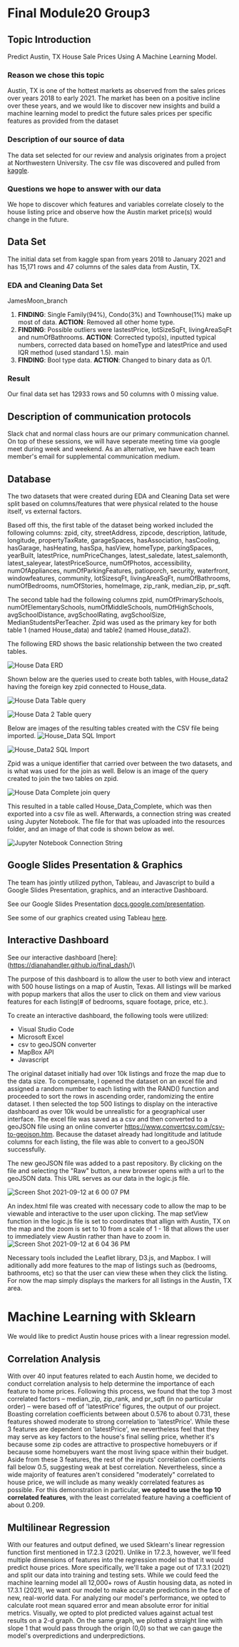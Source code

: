 # Final Module20 Group3

## Topic Introduction
Predict Austin, TX House Sale Prices Using A Machine Learning Model\.

### Reason we chose this topic
Austin, TX is one of the hottest markets as observed from the sales prices over years 2018 to early 2021. The market has been on a positive incline over these years, and we would like to discover new insights and build a machine learning model to predict the future sales prices per specific features as provided from the dataset

### Description of our source of data 
The data set selected for our review and analysis originates from a project at Northwestern University. The csv file was discovered and pulled from [kaggle](https://www.kaggle.com/ericpierce/austinhousingprices)\.

### Questions we hope to answer with our data
We hope to discover which features and variables correlate closely to the house listing price and observe how the Austin market price(s) would change in the future\.

## Data Set
The initial data set from kaggle span from years 2018 to January 2021 and has 15,171 rows and 47 columns of the sales data from Austin, TX\.

### EDA and Cleaning Data Set
JamesMoon_branch
1. **FINDING**: Single Family(94%), Condo(3%) and Townhouse(1%) make up most of data. **ACTION**: Removed all other home type\.
2. **FINDING**: Possible outliers were lastestPrice, lotSizeSqFt, livingAreaSqFt and numOfBathrooms.  **ACTION**: Corrected typo(s), inputted typical numbers, corrected data based on homeType and latestPrice and used IQR method (used standard 1.5)\.
 main
3. **FINDING**: Bool type data. **ACTION**: Changed to binary data as 0/1\.

### Result
Our final data set has 12933 rows and 50 columns with 0 missing value\.

## Description of communication protocols
Slack chat and normal class hours are our primary communication channel. On top of these sessions, we will have seperate meeting time via google meet during week and weekend\.
As an alternative, we have each team member's email for supplemental communication medium\.

## Database
The two datasets that were created during EDA and Cleaning Data set were split based on columns/features that were physical related to the house itself, vs external factors.

Based off this, the first table of the dataset being worked included the following columns: zpid, city, streetAddress, zipcode, description, latitude, longitude, propertyTaxRate, garageSpaces, hasAssociation, hasCooling, hasGarage, hasHeating, hasSpa, hasView, homeType, parkingSpaces, yearBuilt, latestPrice, numPriceChanges, latest_saledate, latest_salemonth, latest_saleyear, latestPriceSource, numOfPhotos, accessibility, numOfAppliances, numOfParkingFeatures, patioporch, security, waterfront, windowfeatures, community, lotSizesqFt, livingAreaSqFt, numOfBathrooms, numOfBedrooms, numOfStories, homeImage, zip_rank, median_zip, pr_sqft. 

The second table had the following columns zpid, numOfPrimarySchools, numOfElementarySchools, numOfMiddleSchools, numOfHighSchools, avgSchoolDistance, avgSchoolRating, avgSchoolSize, MedianStudentsPerTeacher. Zpid was used as the primary key for both table 1 (named House_data) and table2 (named House_data2). 

The following ERD shows the basic relationship between the two created tables.

![House Data ERD](https://github.com/dianahandler/Final_Module20_Group3/blob/65bd50764d08f731ea126ed49849942c3ee12808/Resources/Housing%20Data%20ERD.png)

Shown below are the queries used to create both tables, with House_data2 having the foreign key zpid connected to House_data. 

![House Data Table query](https://github.com/dianahandler/Final_Module20_Group3/blob/ec20086b18caf302f1b12e9af6f93a2d0261d105/Resources/House%20Data%20table%20query.png)


![House Data 2 Table query](https://github.com/dianahandler/Final_Module20_Group3/blob/ec20086b18caf302f1b12e9af6f93a2d0261d105/Resources/House%20Data%202%20table%20query.png)

Below are images of the resulting tables created with the CSV file being imported.
![House_Data SQL Import](https://github.com/dianahandler/Final_Module20_Group3/blob/ec20086b18caf302f1b12e9af6f93a2d0261d105/Resources/House_Data%20SQL%20Import.png)

![House_Data2 SQL Import](https://github.com/dianahandler/Final_Module20_Group3/blob/ec20086b18caf302f1b12e9af6f93a2d0261d105/Resources/House_Data2%20SQL%20Import.png)

Zpid was a unique identifier that carried over between the two datasets, and is what was used for the join as well. Below is an image of
the query created to join the two tables on zpid.

![House Data Complete join query](https://github.com/dianahandler/Final_Module20_Group3/blob/ec20086b18caf302f1b12e9af6f93a2d0261d105/Resources/House%20Data%20Complete%20join%20query.png)

This resulted in a table called House_Data_Complete, which was then exported into a csv file as well. Afterwards, a connection string was
created using Jupyter Notebook. The file for that was uploaded into the resources folder, and an image of that code is shown below as wel.

![Jupyter Notebook Connection String](https://github.com/dianahandler/Final_Module20_Group3/blob/9eab711bd40e45dd7e57cef1d23ff3acc42f5076/Resources/Jupyter%20Notebook%20Connection%20String.png)

## Google Slides Presentation & Graphics
The team has jointly utilized python, Tableau, and Javascript to build a Google Slides Presentation, graphics, and an interactive Dashboard\.

See our Google Slides Presentation [docs.google.com/presentation](https://docs.google.com/presentation/d/1twBBLEhZZkmWahrWEjHUeVqPb6Sn0j-FQJ_6LjUNoQ8/edit?usp=sharing)\.

See some of our graphics created using Tableau [here](https://public.tableau.com/app/profile/cinthia.kim7065/viz/Final_Module20_Group3_Austin_Housing/Storyboard_1)\.

## Interactive Dashboard

See our interactive dashboard [here]:(https://dianahandler.github.io/final_dash/)\

The purpose of this dashboard is to allow the user to both view and interact with 500 house listings on a map of Austin, Texas. All listings will be marked with popup markers that allos the user to click on them and view various features for each listing(# of bedrooms, square footage, price, etc.). 

To create an interactive dashboard, the following tools were utilized:
- Visual Studio Code
- Microsoft Excel
- csv to geoJSON converter
- MapBox API
- Javascript

The original dataset initially had over 10k listings and froze the map due to the data size. To compensate, I opened the dataset on an excel file and assigned a random number to each listing with the RAND() function and proceeded to sort the rows in ascending order, randomizing the entire dataset. I then selected the top 500 listings to display on the interactive dashboard as over 10k would be unrealistic for a geographical user interface. The excel file was saved as a csv and then converted to a geoJSON file using an online converter https://www.convertcsv.com/csv-to-geojson.htm. Because the dataset already had longititude and latitude columns for each listing, the file was able to convert to a geoJSON successfully. 

The new geoJSON file was added to a past repository. By clicking on the file and selecting the "Raw" button, a new browser opens with a url to the geoJSON data. This URL serves as our data in the logic.js file. 

![Screen Shot 2021-09-12 at 6 00 07 PM](https://user-images.githubusercontent.com/82029390/133004079-17ecc49c-5321-43cb-a0f5-c2be17f76ea4.png)

An index.html file was created with necessary code to allow the map to be viewable and interactive to the user upon clicking. The map setView function in the logic.js file is set to coordinates that allign with Austin, TX on the map and the zoom is set to 10 from a scale of 1 - 18 that allows the user to immediately view Austin rather than have to zoom in.
![Screen Shot 2021-09-12 at 6 04 36 PM](https://user-images.githubusercontent.com/82029390/133004201-5dd77a6a-646b-472e-aaad-fdfb80378745.png)

Necessary tools included the Leaflet library, D3.js, and Mapbox. I will aditionally add more features to the map of listings such as (bedrooms, bathrooms, etc) so that the user can view these when they click the listing. For now the map simply displays the markers for all listings in the Austin, TX area.

# Machine Learning with Sklearn
We would like to predict Austin house prices with a linear regression model.

## Correlation Analysis
With over 40 input features related to each Austin home, we decided to conduct correlation analysis to help determine the importance of each feature to home prices. Following this process, we found that the top 3 most correlated factors – median_zip, zip_rank, and pr_sqft (in no particular order) – were based off of 'latestPrice' figures, the output of our project. Boasting correlation coefficients between about 0.576 to about 0.731, these features showed moderate to strong correlation to 'latestPrice'. While these 3 features are dependent on 'latestPrice', we nevertheless feel that they may serve as key factors to the house's final selling price, whether it's because some zip codes are attractive to prospective homebuyers or if because some homebuyers want the most living space within their budget. Aside from these 3 features, the rest of the inputs' correlation coefficients fall below 0.5, suggesting weak at best correlation. Nevertheless, since a wide majority of features aren't considered "moderately" correlated to house price, we will include as many weakly correlated features as possible. For this demonstration in particular, **we opted to use the top 10 correlated features**, with the least correlated feature having a coefficient of about 0.209.

## Multilinear Regression
With our features and output defined, we used Sklearn's linear regression function first mentioned in 17.2.3 (2021). Unlike in 17.2.3, however, we'll feed multiple dimensions of features into the regression model so that it would predict house prices. More specifically, we'll take a page out of 17.3.1 (2021) and split our data into training and testing sets. While we could feed the machine learning model all 12,000+ rows of Austin housing data, as noted in 17.3.1 (2021), we want our model to make accurate predictions in the face of new, real-world data. For analyzing our model's performance, we opted to calculate root mean squared error and mean absolute error for initial metrics. Visually, we opted to plot predicted values against actual test results on a 2-d graph. On the same graph, we plotted a straight line with slope 1 that would pass through the origin (0,0) so that we can gauge the model's overpredictions and underpredictions. 

